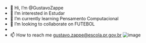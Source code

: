 - 👋 Hi, I’m @GustavoZappe
- 👀 I’m interested in Estudar
- 🌱 I’m currently learning Pensamento Computacional
- 💞️ I’m looking to collaborate on FUTEBOL
- 
- 📫 How to reach me gustavo.zappe@escola.pr.gov.br
![image](https://github.com/GustavoZappe/GustavoZappe/assets/145770135/ff2b4244-5411-4d19-9515-be6b6d6a0835)

<!---
GustavoZappe/GustavoZappe is a ✨ special ✨ repository because its `README.md` (this file) appears on your GitHub profile.
You can click the Preview link to take a look at your changes.
--->
